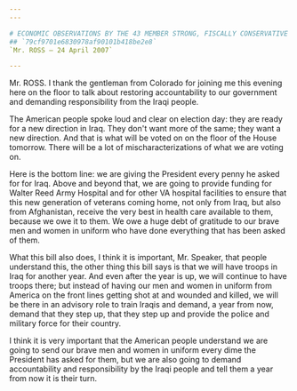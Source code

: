 ```yaml
---
---

# ECONOMIC OBSERVATIONS BY THE 43 MEMBER STRONG, FISCALLY CONSERVATIVE  DEMOCRATIC BLUE DOG COALITION
## `79cf9701e6830978af90101b418be2e8`
`Mr. ROSS — 24 April 2007`

---
```



Mr. ROSS. I thank the gentleman from Colorado for joining me this 
evening here on the floor to talk about restoring accountability to our 
government and demanding responsibility from the Iraqi people.

The American people spoke loud and clear on election day: they are 
ready for a new direction in Iraq. They don't want more of the same; 
they want a new direction. And that is what will be voted on on the 
floor of the House tomorrow. There will be a lot of 
mischaracterizations of what we are voting on.

Here is the bottom line: we are giving the President every penny he 
asked for for Iraq. Above and beyond that, we are going to provide 
funding for Walter Reed Army Hospital and for other VA hospital 
facilities to ensure that this new generation of veterans coming home, 
not only from Iraq, but also from Afghanistan, receive the very best in 
health care available to them, because we owe it to them. We owe a huge 
debt of gratitude to our brave men and women in uniform who have done 
everything that has been asked of them.

What this bill also does, I think it is important, Mr. Speaker, that 
people understand this, the other thing this bill says is that we will 
have troops in Iraq for another year. And even after the year is up, we 
will continue to have troops there; but instead of having our men and 
women in uniform from America on the front lines getting shot at and 
wounded and killed, we will be there in an advisory role to train 
Iraqis and demand, a year from now, demand that they step up, that they 
step up and provide the police and military force for their country.

I think it is very important that the American people understand we 
are going to send our brave men and women in uniform every dime the 
President has asked for them, but we are also going to demand 
accountability and responsibility by the Iraqi people and tell them a 
year from now it is their turn.